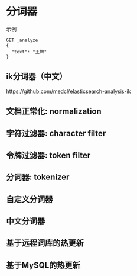 # 分词器
示例
```text
GET _analyze
{
  "text": "王牌"
}
```
## ik分词器（中文）
https://github.com/medcl/elasticsearch-analysis-ik

## 文档正常化: normalization
## 字符过滤器: character filter
## 令牌过滤器: token filter
## 分词器: tokenizer
## 自定义分词器
## 中文分词器
## 基于远程词库的热更新
## 基于MySQL的热更新